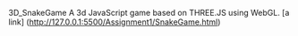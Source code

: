 3D_SnakeGame 
A 3d JavaScript game based on THREE.JS using WebGL.
[a link] (http://127.0.0.1:5500/Assignment1/SnakeGame.html)
